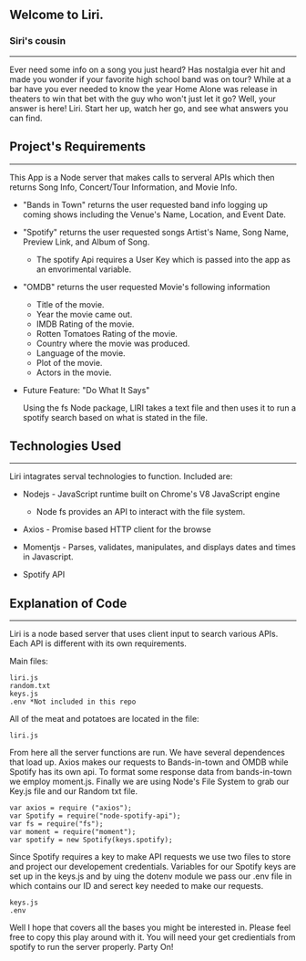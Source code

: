
## Welcome to Liri.

### Siri's cousin 
___

Ever need some info on a song you just heard? Has nostalgia ever hit and made you wonder if
your favorite high school band was on tour? While at a bar have you ever needed to know the 
year Home Alone was release in theaters to win that bet with the guy who won't just let it go? Well, your answer is here!
Liri. Start her up, watch her go, and see what answers you can find.  

## Project's Requirements
___

This App is a Node server that makes calls to serveral APIs which then returns Song Info, Concert/Tour Information, and Movie Info. 

* "Bands in Town" returns the user requested band info logging up coming shows including the Venue's Name, Location, and Event Date.   

* "Spotify" returns the user requested songs Artist's Name, Song Name, Preview Link, and Album of Song.

    * The spotify Api requires a User Key which is passed into the app as an envorimental variable.

* "OMDB" returns the user requested Movie's following information

  * Title of the movie.
  * Year the movie came out.
  * IMDB Rating of the movie.
  * Rotten Tomatoes Rating of the movie.
  * Country where the movie was produced.
  * Language of the movie.
  * Plot of the movie.
  * Actors in the movie.

* Future Feature: "Do What It Says"

    Using the fs Node package, LIRI takes a text file and then uses it to run a spotify search based on what is stated in the file.

## Technologies Used
___
Liri intagrates serval technologies to function. Included are:

* Nodejs - JavaScript runtime built on Chrome's V8 JavaScript 
engine

    * Node fs provides an API to interact with the file system.

* Axios - Promise based HTTP client for the browse
* Momentjs - Parses, validates, manipulates, and displays dates and times in Javascript.
* Spotify API

## Explanation of Code
___
Liri is a node based server that uses client input to search various APIs. Each API is different with its own requirements.

Main files:

    liri.js
    random.txt
    keys.js
    .env *Not included in this repo

All of the meat and potatoes are located in the file:

    liri.js

From here all the server functions are run. We have several dependences that load up. Axios makes our requests to Bands-in-town and OMDB while Spotify has its own api. To format some response data from bands-in-town we employ moment.js. Finally we are using Node's File System to grab our Key.js file and our Random txt file. 

    var axios = require ("axios");
    var Spotify = require("node-spotify-api");
    var fs = require("fs");
    var moment = require("moment");
    var spotify = new Spotify(keys.spotify);

Since Spotify requires a key to make API requests we use two files to store and project our developement credentials. Variables for our Spotify keys are set up in the keys.js and by uing the dotenv module we pass our .env file in which contains our ID and serect key needed to make our requests.

    keys.js
    .env

Well I hope that covers all the bases you might be interested in. Please feel free to copy this play around with it. You will need your get credientials from spotify to run the server properly. Party On!
